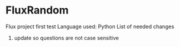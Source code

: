 # FluxRandom
Flux project first test
Language used: Python
List of needed changes
  1. update so questions are not case sensitive

